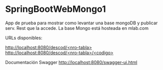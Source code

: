 # SpringBootWebMongo1

App de prueba para mostrar como levantar una base mongoDB y publicar serv. Rest que la accede.
La base Mongo está hosteada en mlab.com  

URLs disponibles:

   [http://localhost:8080/descod/&lt;nro-tabla&gt;](http://localhost:8080/descod/&lt;nro-tabla&gt;)  
      [http://localhost:8080/descod/&lt;nro-tabla&gt;/&lt;codigo&gt;](http://localhost:8080/descod/&lt;nro-tabla&gt;&lt;codigo&gt;)  


Documentación Swagger
   [http://localhost:8080/swagger-ui.html](http://localhost:8080/swagger-ui.html)

